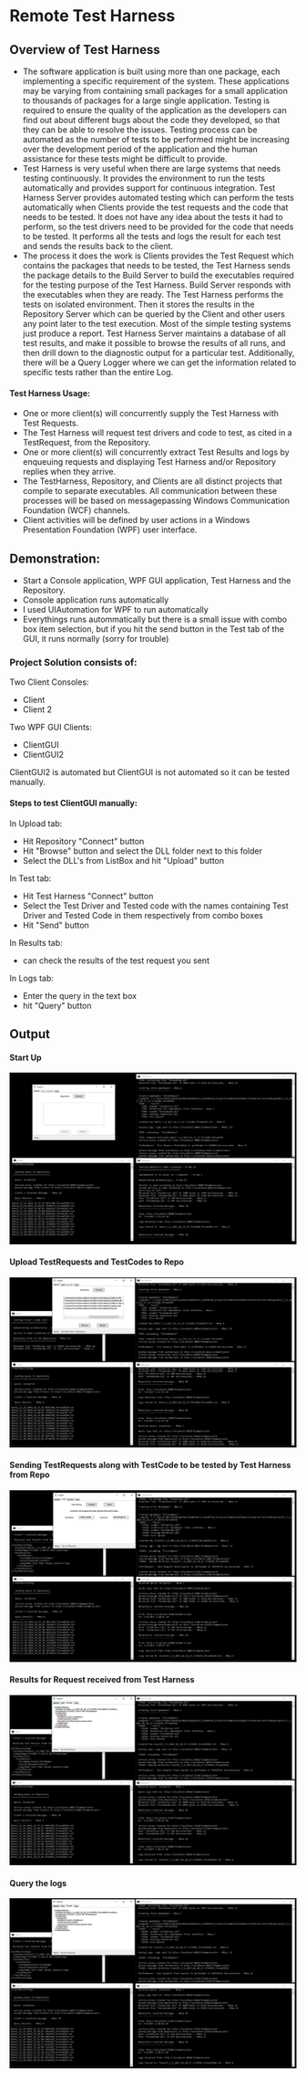 # Remote Test Harness
## Overview of Test Harness
- The software application is built using more than one package, each implementing a specific requirement of the system. These applications may be varying from containing small packages for a small application to thousands of packages for a large single application. Testing is required to ensure the quality of the application as the developers can find out about different bugs about the code they developed, so that they can be able to resolve the issues. Testing process can be automated as the number of tests to be performed might be increasing over the development period of the application and the human assistance for these tests might be difficult to provide.
- Test Harness is very useful when there are large systems that needs testing continuously. It provides the environment to run the tests automatically and provides support for continuous integration. Test Harness Server provides automated testing which can perform the tests automatically when Clients provide the test requests and the code that needs to be tested. It does not have any idea about the tests it had to perform, so the test drivers need to be provided for the code that needs to be tested. It performs all the tests and logs the result for each test and sends the results back to the client.
- The process it does the work is Clients provides the Test Request which contains the packages that needs to be tested, the Test Harness sends the package details to the Build Server to build the executables required for the testing purpose of the Test Harness. Build Server responds with the executables when they are ready. The Test Harness performs the tests on isolated environment. Then it stores the results in the Repository Server which can be queried by the Client and other users any point later to the test execution.
Most of the simple testing systems just produce a report. Test Harness Server maintains a database of all test results, and make it possible to browse the results of all runs, and then drill down to the diagnostic output for a particular test. Additionally, there will be a Query Logger where we can get the information related to specific tests rather than the entire Log.

#### Test Harness Usage:
- One or more client(s) will concurrently supply the Test Harness with Test Requests.
- The Test Harness will request test drivers and code to test, as cited in a TestRequest, from the Repository.
- One or more client(s) will concurrently extract Test Results and logs by enqueuing requests and displaying Test Harness and/or Repository replies when they arrive.
- The TestHarness, Repository, and Clients are all distinct projects that compile to separate executables. All communication between
these processes will be based on messagepassing Windows Communication Foundation (WCF) channels.
- Client activities will be defined by user actions in a Windows Presentation Foundation (WPF) user interface.

## Demonstration:

- Start a Console application, WPF GUI application, Test Harness and the Repository.
- Console application runs automatically
- I used UIAutomation for WPF to run automatically
- Everythings runs autommatically but there is a small issue with combo box item selection,
  but if you hit the send button in the Test tab of the GUI, it runs normally (sorry for trouble)

### Project Solution consists of:

Two Client Consoles:
- Client
- Client 2

Two WPF GUI Clients:
- ClientGUI
- ClientGUI2

ClientGUI2 is automated but ClientGUI is not automated so it can be tested manually.

#### Steps to test ClientGUI manually:

In Upload tab:
- Hit Repository "Connect" button
- Hit "Browse" button and select the DLL folder next to this folder
- Select the DLL's from ListBox and hit "Upload" button

In Test tab:
- Hit Test Harness "Connect" button
- Select the Test Driver and Tested code with the names containing Test Driver and Tested Code in them respectively from combo boxes
- Hit "Send" button

In Results tab:
- can check the results of the test request you sent

In Logs tab:
- Enter the query in the text box
- hit "Query" button

## Output

#### Start Up
![Start Up](https://github.com/rahulmaddineni/Remote-Test-Harness/blob/master/Screenshots/StartUp.PNG)

#### Upload TestRequests and TestCodes to Repo
![Upload](https://github.com/rahulmaddineni/Remote-Test-Harness/blob/master/Screenshots/Upload.PNG)

#### Sending TestRequests along with TestCode to be tested by Test Harness from Repo
![Sending requests](https://github.com/rahulmaddineni/Remote-Test-Harness/blob/master/Screenshots/Sending%20Tests.PNG)

#### Results for Request received from Test Harness
![Results](https://github.com/rahulmaddineni/Remote-Test-Harness/blob/master/Screenshots/Results.PNG)

#### Query the logs
![Query](https://github.com/rahulmaddineni/Remote-Test-Harness/blob/master/Screenshots/Results.PNG)

